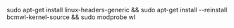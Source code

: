 sudo apt-get install linux-headers-generic &&
sudo apt-get install --reinstall bcmwl-kernel-source &&
sudo modprobe wl
